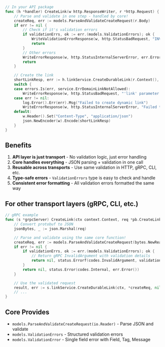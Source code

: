 ```go
// In your API package
func (h *handler) CreateLink(w http.ResponseWriter, r *http.Request) {
    // Parse and validate in one step - handled by core!
    createReq, err := models.ParseAndValidateCreateRequest(r.Body)
    if err != nil {
        // Check if it's validation errors
        if validationErrs, ok := err.(models.ValidationErrors); ok {
            WriteValidationErrorResponse(w, http.StatusBadRequest, "INVALID_ARGUMENT", validationErrs.Errors)
            return
        }
        // Other errors
        WriteErrorResponse(w, http.StatusInternalServerError, err.Error(), "INTERNAL")
        return
    }

    // Create the link
    shortLinkResp, err := h.linkService.CreateDurableLink(r.Context(), *createReq, nil, h.tenantCfg)
    switch {
    case errors.Is(err, service.ErrDomainLinkNotAllowed):
        WriteErrorResponse(w, http.StatusBadRequest, "'link' parameter contains a host that is not in the allow list", "INVALID_ARGUMENT")
    case err != nil:
        log.Error().Err(err).Msg("Failed to create dynamic link")
        WriteErrorResponse(w, http.StatusInternalServerError, "Failed to create link", "INTERNAL")
    default:
        w.Header().Set("Content-Type", "application/json")
        json.NewEncoder(w).Encode(shortLinkResp)
    }
}
```

## Benefits

1. **API layer is just transport** - No validation logic, just error handling
2. **Core handles everything** - JSON parsing + validation in one call
3. **Reusable across transports** - Use same validation in HTTP, gRPC, CLI, etc.
4. **Type-safe errors** - `ValidationErrors` type is easy to check and handle
5. **Consistent error formatting** - All validation errors formatted the same way

## For other transport layers (gRPC, CLI, etc.)

```go
// gRPC example
func (s *grpcServer) CreateLink(ctx context.Context, req *pb.CreateLinkRequest) (*pb.CreateLinkResponse, error) {
    // Convert protobuf to JSON
    jsonBytes, _ := json.Marshal(req)

    // Parse and validate using the same core function!
    createReq, err := models.ParseAndValidateCreateRequest(bytes.NewReader(jsonBytes))
    if err != nil {
        if validationErrs, ok := err.(models.ValidationErrors); ok {
            // Return gRPC InvalidArgument with validation details
            return nil, status.Errorf(codes.InvalidArgument, validationErrs.Error())
        }
        return nil, status.Error(codes.Internal, err.Error())
    }

    // Use the validated request
    result, err := s.linkService.CreateDurableLink(ctx, *createReq, nil, s.tenantCfg)
    // ...
}
```

## Core Provides

- `models.ParseAndValidateCreateRequest(io.Reader)` - Parse JSON and validate
- `models.ValidationErrors` - Structured validation errors
- `models.ValidationError` - Single field error with Field, Tag, Message
